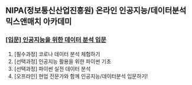 ## NIPA(정보통신산업진흥원) 온라인 인공지능/데이터분석 믹스앤매치 아카데미
 ### [[입문] 인공지능을 위한 데이터 분석 입문](https://nipa.elice.io/tracks/335/info)

  1. [필수과정] 코로나 데이터 분석 체험하기
  2. [선택과정] 인공지능 활용을 위한 파이썬 기초
  3. [선택과정] 파이썬 실전 데이터 분석
  4. [오프라인] 현업 전문가와 함께 인공지능/데이터분석 입문하기!
